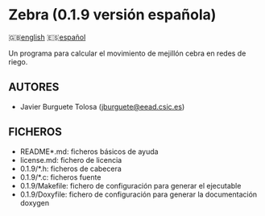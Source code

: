 Zebra (0.1.9 versión española)
==============================

:uk:[english](README.md) :es:[español](README.es.md)

Un programa para calcular el movimiento de mejillón cebra en redes de riego.

AUTORES
-------

* Javier Burguete Tolosa (jburguete@eead.csic.es)

FICHEROS
--------

* README\*.md: ficheros básicos de ayuda
* license.md: fichero de licencia
* 0.1.9/\*.h: ficheros de cabecera
* 0.1.9/\*.c: ficheros fuente
* 0.1.9/Makefile: fichero de configuración para generar el ejecutable
* 0.1.9/Doxyfile: fichero de configuración para generar la documentación doxygen
